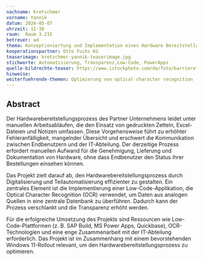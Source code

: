 ```yaml
---
nachname: Kretschmer   
vorname: Yannik 
datum: 2024-05-07
uhrzeit: 11-30
raum:  Raum 3.215
betreuer: ad
thema: Konzeptioniertung und Implementation eines Hardware Bereitstellungsprozesses
kooperationspartner: Otto Fuchs KG
teaserimage: kretschmer-yannik-teaserimage.jpg
stichworte: Automatisierung, Transparenz,Low-Code, PowerApps 
quelle-bildrechte-teaser: https://www.istockphoto.com/de/foto/barrierefreiheit-computer-icon-stock-foto-gm1319994839-406696969
hinweise:
weiterfuehrende-themen: Optimierung von optical character recognition | Vergleiche weiterer Low Code Plattformen | 
---
```


## Abstract

Der Hardwarebereitstellungsprozess des Partner Unternehmens leidet unter manuellen Arbeitsabläufen, die den Einsatz von gedruckten Zetteln, Excel-Dateien und Notizen umfassen. Diese Vorgehensweise führt zu erhöhter Fehleranfälligkeit, mangelnder Übersicht und erschwert die Kommunikation zwischen Endbenutzern und der IT-Abteilung. Der derzeitige Prozess erfordert manuellen Aufwand für die Genehmigung, Lieferung und Dokumentation von Hardware, ohne dass Endbenutzer den Status ihrer Bestellungen einsehen können.

Das Projekt zielt darauf ab, den Hardwarebereitstellungsprozess durch Digitalisierung und Teilautomatisierung effizienter zu gestalten. Ein zentrales Element ist die Implementierung einer Low-Code-Applikation, die Optical Character Recognition (OCR) verwendet, um Daten aus analogen Quellen in eine zentrale Datenbank zu überführen. Dadurch kann der Prozess verschlankt und die Transparenz erhöht werden.

Für die erfolgreiche Umsetzung des Projekts sind Ressourcen wie Low-Code-Plattformen (z. B. SAP Build, MS Power Apps, Quickbase), OCR-Technologien und eine enge Zusammenarbeit mit der IT-Abteilung erforderlich. Das Projekt ist im Zusammenhang mit einem bevorstehenden Windows 11-Rollout relevant, um den Hardwarebereitstellungsprozess zu optimieren. 